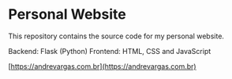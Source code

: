 # Personal Website

This repository contains the source code for my personal website.

Backend: Flask (Python)
Frontend: HTML, CSS and JavaScript

[https://andrevargas.com.br](https://andrevargas.com.br)
